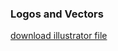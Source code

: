 ### Logos and Vectors
[download illustrator file](https://firebasestorage.googleapis.com/v0/b/sistema-paneles.appspot.com/o/giftcard%2FGiftcard.ai?alt=media&token=7d8cdfec-694d-4e1e-a309-ea81de48817e)
